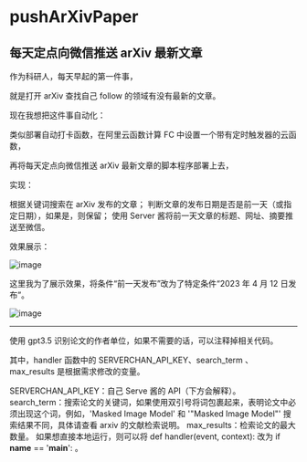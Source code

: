 # pushArXivPaper
## 每天定点向微信推送 arXiv 最新文章

作为科研人，每天早起的第一件事，

就是打开 arXiv 查找自己 follow 的领域有没有最新的文章。

现在我想把这件事自动化：

类似部署自动打卡函数，在阿里云函数计算 FC 中设置一个带有定时触发器的云函数，

再将每天定点向微信推送 arXiv 最新文章的脚本程序部署上去，

实现：

根据关键词搜索在 arXiv 发布的文章；
判断文章的发布日期是否是前一天（或指定日期），如果是，则保留；
使用 Server 酱将前一天文章的标题、网址、摘要推送至微信。

效果展示：

![image](https://github.com/chenluda/pushArXivPaper/assets/45784833/40974b09-c120-4eaa-a8c4-90908ce18f92)

这里我为了展示效果，将条件“前一天发布”改为了特定条件“2023 年 4 月 12 日发布”。

![image](https://github.com/chenluda/pushArXivPaper/assets/45784833/dfd21de4-8ae2-48b4-ac12-198fe19b4c85)

---

使用 gpt3.5 识别论文的作者单位，如果不需要的话，可以注释掉相关代码。

其中，handler 函数中的 SERVERCHAN_API_KEY、search_term 、max_results 是根据需求修改的变量。

SERVERCHAN_API_KEY：自己 Serve 酱的 API（下方会解释）。
search_term：搜索论文的关键词，如果使用双引号将词包裹起来，表明论文中必须出现这个词，例如，'Masked Image Model' 和 '"Masked Image Model"' 搜索结果不同，具体请查看 arxiv 的文献检索说明。
max_results：检索论文的最大数量。
如果想直接本地运行，则可以将 def handler(event, context): 改为 if __name__ == '__main__': 。
